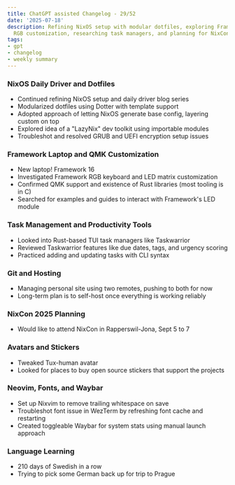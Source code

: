 ```yaml
---
title: ChatGPT assisted Changelog - 29/52
date: '2025-07-18'
description: Refining NixOS setup with modular dotfiles, exploring Framework laptop
  RGB customization, researching task managers, and planning for NixCon 2025 attendance.
tags:
- gpt
- changelog
- weekly summary
---
```


### NixOS Daily Driver and Dotfiles
- Continued refining NixOS setup and daily driver blog series
- Modularized dotfiles using Dotter with template support
- Adopted approach of letting NixOS generate base config, layering custom on top
- Explored idea of a "LazyNix" dev toolkit using importable modules
- Troubleshot and resolved GRUB and UEFI encryption setup issues

### Framework Laptop and QMK Customization
- New laptop! Framework 16
- Investigated Framework RGB keyboard and LED matrix customization
- Confirmed QMK support and existence of Rust libraries (most tooling is in C)
- Searched for examples and guides to interact with Framework's LED module

### Task Management and Productivity Tools
- Looked into Rust-based TUI task managers like Taskwarrior
- Reviewed Taskwarrior features like due dates, tags, and urgency scoring
- Practiced adding and updating tasks with CLI syntax

### Git and Hosting
- Managing personal site using two remotes, pushing to both for now
- Long-term plan is to self-host once everything is working reliably

### NixCon 2025 Planning
- Would like to attend NixCon in Rapperswil-Jona, Sept 5 to 7

### Avatars and Stickers
- Tweaked Tux-human avatar
- Looked for places to buy open source stickers that support the projects

### Neovim, Fonts, and Waybar
- Set up Nixvim to remove trailing whitespace on save
- Troubleshot font issue in WezTerm by refreshing font cache and restarting
- Created toggleable Waybar for system stats using manual launch approach

### Language Learning
- 210 days of Swedish in a row
- Trying to pick some German back up for trip to Prague
